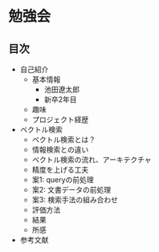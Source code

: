# 勉強会

## 目次

- 自己紹介
  - 基本情報
    - 池田遼太郎
    - 新卒2年目
  - 趣味
  - プロジェクト経歴
- ベクトル検索
  - ベクトル検索とは？
  - 情報検索との違い
  - ベクトル検索の流れ、アーキテクチャ
  - 精度を上げる工夫
  - 案1: queryの前処理
  - 案2: 文書データの前処理
  - 案3: 検索手法の組み合わせ
  - 評価方法
  - 結果
  - 所感
- 参考文献